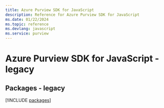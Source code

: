 ```yaml
---
title: Azure Purview SDK for JavaScript
description: Reference for Azure Purview SDK for JavaScript
ms.date: 01/22/2024
ms.topic: reference
ms.devlang: javascript
ms.service: purview
---
```

# Azure Purview SDK for JavaScript - legacy
## Packages - legacy
[!INCLUDE [packages](purview-index.md)]